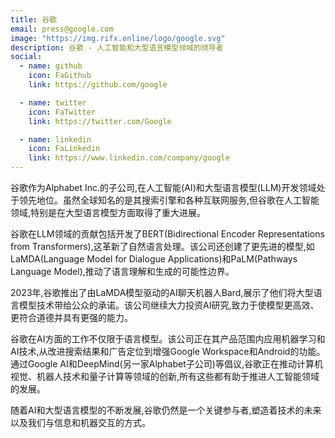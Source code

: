 ```yaml
---
title: 谷歌
email: press@google.com
image: "https://img.rifx.online/logo/google.svg"
description: 谷歌 - 人工智能和大型语言模型领域的领导者
social:
  - name: github
    icon: FaGithub
    link: https://github.com/google

  - name: twitter
    icon: FaTwitter
    link: https://twitter.com/Google

  - name: linkedin
    icon: FaLinkedin
    link: https://www.linkedin.com/company/google
---
```


谷歌作为Alphabet Inc.的子公司,在人工智能(AI)和大型语言模型(LLM)开发领域处于领先地位。虽然全球知名的是其搜索引擎和各种互联网服务,但谷歌在人工智能领域,特别是在大型语言模型方面取得了重大进展。

谷歌在LLM领域的贡献包括开发了BERT(Bidirectional Encoder Representations from Transformers),这革新了自然语言处理。该公司还创建了更先进的模型,如LaMDA(Language Model for Dialogue Applications)和PaLM(Pathways Language Model),推动了语言理解和生成的可能性边界。

2023年,谷歌推出了由LaMDA模型驱动的AI聊天机器人Bard,展示了他们将大型语言模型技术带给公众的承诺。该公司继续大力投资AI研究,致力于使模型更高效、更符合道德并具有更强的能力。

谷歌在AI方面的工作不仅限于语言模型。该公司正在其产品范围内应用机器学习和AI技术,从改进搜索结果和广告定位到增强Google Workspace和Android的功能。通过Google AI和DeepMind(另一家Alphabet子公司)等倡议,谷歌正在推动计算机视觉、机器人技术和量子计算等领域的创新,所有这些都有助于推进人工智能领域的发展。

随着AI和大型语言模型的不断发展,谷歌仍然是一个关键参与者,塑造着技术的未来以及我们与信息和机器交互的方式。

